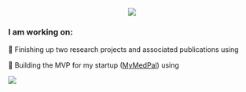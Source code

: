 <p align="center">
  <img src="https://i.imgur.com/TZizp0r.gif">
</p>

### I am working on:
🔬 Finishing up two research projects and associated publications using <img src="https://www.r-project.org/logo/Rlogo.png" height="15"> 

🚀 Building the MVP for my startup ([MyMedPal](https://www.mymedpal.app/)) using <img src="https://cdn.worldvectorlogo.com/logos/flutter-logo.svg" height="15">

[![](https://img.shields.io/twitter/follow/J_S_Stanley.svg?style=social)](https://twitter.com/intent/user?screen_name=J_S_Stanley)
